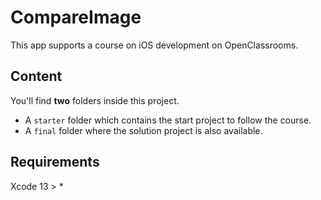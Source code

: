 # CompareImage

This app supports a course on iOS development on OpenClassrooms.

## Content

You'll find **two** folders inside this project. 

- A `starter` folder which contains the start project to follow the course.
- A `final` folder where the solution project is also available.

## Requirements

Xcode 13 > *

